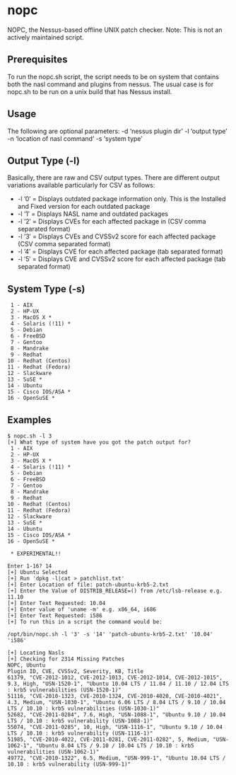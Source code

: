 # nopc
NOPC, the Nessus-based offline UNIX patch checker. Note: This is not an actively maintained script.

## Prerequisites
To run the nopc.sh script, the script needs to be on system that contains both the nasl command and plugins from nessus.
The usual case is for nopc.sh to be run on a unix build that has Nessus install.

## Usage
The following are optional parameters:
    -d ‘nessus plugin dir’
    -l ‘output type’
    -n ‘location of nasl command’
    -s ‘system type’

## Output Type (-l)
Basically, there are raw and CSV output types. There are different output variations available particularly for CSV as follows:
* -l ’0′ = Displays outdated package information only. This is the Installed and Fixed version for each outdated package
* -l ’1′ = Displays NASL name and outdated packages
* -l ’2′ = Displays CVEs for each affected package in (CSV comma separated format)
* -l ’3′ = Displays CVEs and CVSSv2 score for each affected package (CSV comma separated format)
* -l ’4′ = Displays CVE for each affected package (tab separated format)
* -l ’5′ = Displays CVE and CVSSv2 score for each affected package (tab separated format)

## System Type (-s)
```
 1 - AIX
 2 - HP-UX
 3 - MacOS X *
 4 - Solaris (!11) *
 5 - Debian
 6 - FreeBSD
 7 - Gentoo
 8 - Mandrake
 9 - Redhat
10 - Redhat (Centos)
11 - Redhat (Fedora)
12 - Slackware
13 - SuSE *
14 - Ubuntu
15 - Cisco IOS/ASA *
16 - OpenSuSE *
```

## Examples
```
$ nopc.sh -l 3
[+] What type of system have you got the patch output for?
 1 - AIX
 2 - HP-UX
 3 - MacOS X *
 4 - Solaris (!11) *
 5 - Debian
 6 - FreeBSD
 7 - Gentoo
 8 - Mandrake
 9 - Redhat
10 - Redhat (Centos)
11 - Redhat (Fedora)
12 - Slackware
13 - SuSE *
14 - Ubuntu
15 - Cisco IOS/ASA *
16 - OpenSuSE *
 
 * EXPERIMENTAL!!
 
Enter 1-16? 14
[+] Ubuntu Selected
[+] Run 'dpkg -l|cat > patchlist.txt'
[+] Enter Location of file: patch-ubuntu-krb5-2.txt
[+] Enter the Value of DISTRIB_RELEASE=() from /etc/lsb-release e.g. 11.10
[+] Enter Text Requested: 10.04
[+] Enter value of 'uname -m' e.g. x86_64, i686
[+] Enter Text Requested: i586
[+] To run this in a script the command would be:
 
/opt/bin/nopc.sh -l '3' -s '14' 'patch-ubuntu-krb5-2.txt' '10.04' 'i586'
 
[+] Locating Nasls
[+] Checking for 2314 Missing Patches
NOPC, Ubuntu
Plugin ID, CVE, CVSSv2, Severity, KB, Title
61379, "CVE-2012-1012, CVE-2012-1013, CVE-2012-1014, CVE-2012-1015", 9.3, High, "USN-1520-1", "Ubuntu 10.04 LTS / 11.04 / 11.10 / 12.04 LTS : krb5 vulnerabilities (USN-1520-1)"
51116, "CVE-2010-1323, CVE-2010-1324, CVE-2010-4020, CVE-2010-4021", 4.3, Medium, "USN-1030-1", "Ubuntu 6.06 LTS / 8.04 LTS / 9.10 / 10.04 LTS / 10.10 : krb5 vulnerabilities (USN-1030-1)"
52682, "CVE-2011-0284", 7.6, High, "USN-1088-1", "Ubuntu 9.10 / 10.04 LTS / 10.10 : krb5 vulnerability (USN-1088-1)"
55074, "CVE-2011-0285", 10, High, "USN-1116-1", "Ubuntu 9.10 / 10.04 LTS / 10.10 : krb5 vulnerability (USN-1116-1)"
51985, "CVE-2010-4022, CVE-2011-0281, CVE-2011-0282", 5, Medium, "USN-1062-1", "Ubuntu 8.04 LTS / 9.10 / 10.04 LTS / 10.10 : krb5 vulnerabilities (USN-1062-1)"
49772, "CVE-2010-1322", 6.5, Medium, "USN-999-1", "Ubuntu 10.04 LTS / 10.10 : krb5 vulnerability (USN-999-1)"
```
